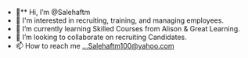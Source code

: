 - 👋** Hi, I’m @Salehaftm
- 👀  I'm interested in recruiting, training, and managing employees.
- 🌱 I’m currently learning Skilled Courses from Alison & Great Learning.
- 💞️ I’m looking to collaborate on recruiting Candidates.
- 📫 How to reach me ...Salehaftm100@yahoo.com
